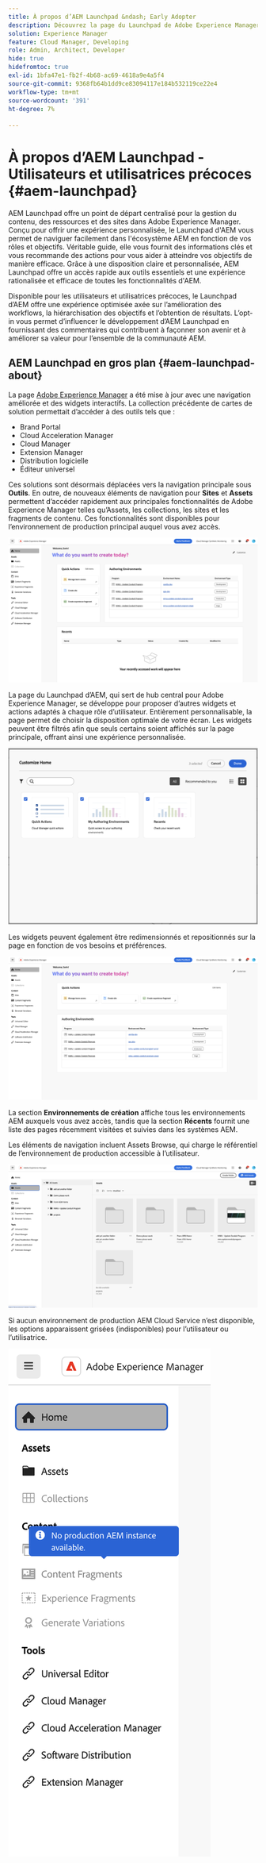 ```yaml
---
title: À propos d’AEM Launchpad &ndash; Early Adopter
description: Découvrez la page du Launchpad de Adobe Experience Manager.
solution: Experience Manager
feature: Cloud Manager, Developing
role: Admin, Architect, Developer
hide: true
hidefromtoc: true
exl-id: 1bfa47e1-fb2f-4b68-ac69-4618a9e4a5f4
source-git-commit: 9368fb64b1dd9ce83094117e184b532119ce22e4
workflow-type: tm+mt
source-wordcount: '391'
ht-degree: 7%

---
```


# À propos d’AEM Launchpad - Utilisateurs et utilisatrices précoces {#aem-launchpad}

AEM Launchpad offre un point de départ centralisé pour la gestion du contenu, des ressources et des sites dans Adobe Experience Manager. Conçu pour offrir une expérience personnalisée, le Launchpad d&#39;AEM vous permet de naviguer facilement dans l&#39;écosystème AEM en fonction de vos rôles et objectifs. Véritable guide, elle vous fournit des informations clés et vous recommande des actions pour vous aider à atteindre vos objectifs de manière efficace. Grâce à une disposition claire et personnalisée, AEM Launchpad offre un accès rapide aux outils essentiels et une expérience rationalisée et efficace de toutes les fonctionnalités d&#39;AEM.

Disponible pour les utilisateurs et utilisatrices précoces, le Launchpad d’AEM offre une expérience optimisée axée sur l’amélioration des workflows, la hiérarchisation des objectifs et l’obtention de résultats. L’opt-in vous permet d’influencer le développement d’AEM Launchpad en fournissant des commentaires qui contribuent à façonner son avenir et à améliorer sa valeur pour l’ensemble de la communauté AEM.

## AEM Launchpad en gros plan {#aem-launchpad-about}

La page [Adobe Experience Manager](https://experience.adobe.com/#/experiencemanager) a été mise à jour avec une navigation améliorée et des widgets interactifs. La collection précédente de cartes de solution permettait d’accéder à des outils tels que :

* Brand Portal
* Cloud Acceleration Manager
* Cloud Manager
* Extension Manager
* Distribution logicielle
* Éditeur universel

Ces solutions sont désormais déplacées vers la navigation principale sous **Outils**. En outre, de nouveaux éléments de navigation pour **Sites** et **Assets** permettent d’accéder rapidement aux principales fonctionnalités de Adobe Experience Manager telles qu’Assets, les collections, les sites et les fragments de contenu. Ces fonctionnalités sont disponibles pour l’environnement de production principal auquel vous avez accès.

![Environnements AEM Launchpad](/help/implementing/cloud-manager/assets/aem-launchpad-author-environments.png)

La page du Launchpad d’AEM, qui sert de hub central pour Adobe Experience Manager, se développe pour proposer d’autres widgets et actions adaptés à chaque rôle d’utilisateur. Entièrement personnalisable, la page permet de choisir la disposition optimale de votre écran. Les widgets peuvent être filtrés afin que seuls certains soient affichés sur la page principale, offrant ainsi une expérience personnalisée.

![AEM Launchpad personnalisé](/help/implementing/cloud-manager/assets/aem-launchpad-custom.png)

Les widgets peuvent également être redimensionnés et repositionnés sur la page en fonction de vos besoins et préférences.

![Widgets AEM Launchpad](/help/implementing/cloud-manager/assets/aem-launchpad-widgets.png)

La section **Environnements de création** affiche tous les environnements AEM auxquels vous avez accès, tandis que la section **Récents** fournit une liste des pages récemment visitées et suivies dans les systèmes AEM.

Les éléments de navigation incluent Assets Browse, qui charge le référentiel de l’environnement de production accessible à l’utilisateur.

![Éléments de navigation d’AEM Launchpad](/help/implementing/cloud-manager/assets/aem-launchpad-navigation.png)

Si aucun environnement de production AEM Cloud Service n’est disponible, les options apparaissent grisées (indisponibles) pour l’utilisateur ou l’utilisatrice.

![AEM Launchpad pour les environnements de production](/help/implementing/cloud-manager/assets/aem-launchpad-no-prod-environs.png)



